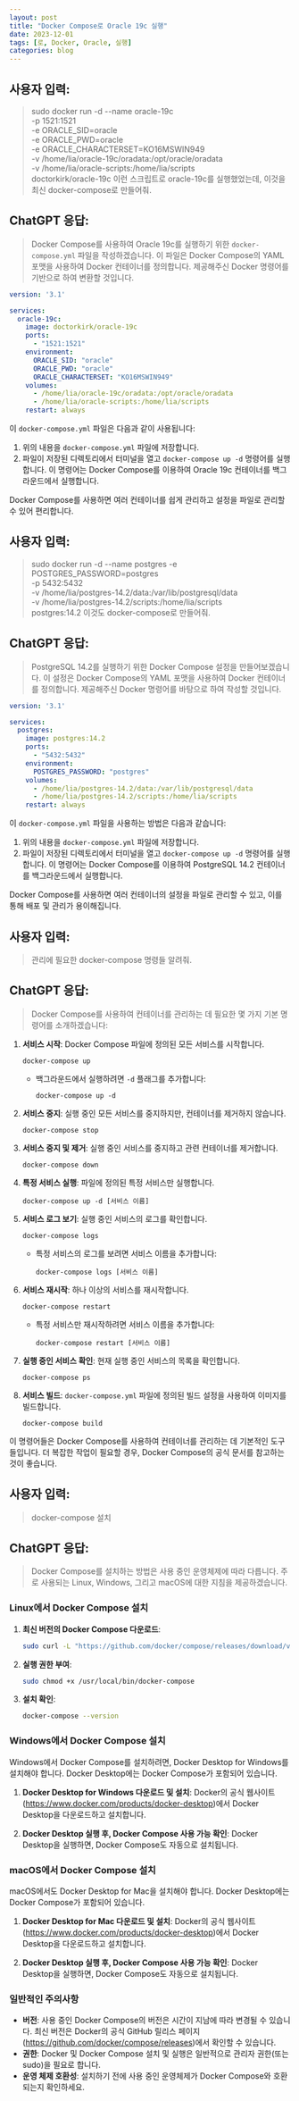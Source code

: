 ```yaml
---
layout: post
title: "Docker Compose로 Oracle 19c 실행"
date: 2023-12-01
tags: [로, Docker, Oracle, 실행]
categories: blog
---
```


## 사용자 입력:
> sudo docker run -d --name oracle-19c \
-p 1521:1521 \
-e ORACLE_SID=oracle \
-e ORACLE_PWD=oracle \
-e ORACLE_CHARACTERSET=KO16MSWIN949 \
-v /home/lia/oracle-19c/oradata:/opt/oracle/oradata \
-v /home/lia/oracle-scripts:/home/lia/scripts \
doctorkirk/oracle-19c  이런 스크립트로 oracle-19c를 실행했었는데, 이것을 최신 docker-compose로 만들어줘.

## ChatGPT 응답:
> Docker Compose를 사용하여 Oracle 19c를 실행하기 위한 `docker-compose.yml` 파일을 작성하겠습니다. 이 파일은 Docker Compose의 YAML 포맷을 사용하여 Docker 컨테이너를 정의합니다. 제공해주신 Docker 명령어를 기반으로 하여 변환할 것입니다.

```yaml
version: '3.1'

services:
  oracle-19c:
    image: doctorkirk/oracle-19c
    ports:
      - "1521:1521"
    environment:
      ORACLE_SID: "oracle"
      ORACLE_PWD: "oracle"
      ORACLE_CHARACTERSET: "KO16MSWIN949"
    volumes:
      - /home/lia/oracle-19c/oradata:/opt/oracle/oradata
      - /home/lia/oracle-scripts:/home/lia/scripts
    restart: always
```

이 `docker-compose.yml` 파일은 다음과 같이 사용됩니다:

1. 위의 내용을 `docker-compose.yml` 파일에 저장합니다.
2. 파일이 저장된 디렉토리에서 터미널을 열고 `docker-compose up -d` 명령어를 실행합니다. 이 명령어는 Docker Compose를 이용하여 Oracle 19c 컨테이너를 백그라운드에서 실행합니다.

Docker Compose를 사용하면 여러 컨테이너를 쉽게 관리하고 설정을 파일로 관리할 수 있어 편리합니다.

## 사용자 입력:
> sudo docker run -d --name postgres -e POSTGRES_PASSWORD=postgres \
-p 5432:5432 \
-v /home/lia/postgres-14.2/data:/var/lib/postgresql/data \
-v /home/lia/postgres-14.2/scripts:/home/lia/scripts \
postgres:14.2   이것도 docker-compose로 만들어줘.

## ChatGPT 응답:
> PostgreSQL 14.2를 실행하기 위한 Docker Compose 설정을 만들어보겠습니다. 이 설정은 Docker Compose의 YAML 포맷을 사용하여 Docker 컨테이너를 정의합니다. 제공해주신 Docker 명령어를 바탕으로 하여 작성할 것입니다.

```yaml
version: '3.1'

services:
  postgres:
    image: postgres:14.2
    ports:
      - "5432:5432"
    environment:
      POSTGRES_PASSWORD: "postgres"
    volumes:
      - /home/lia/postgres-14.2/data:/var/lib/postgresql/data
      - /home/lia/postgres-14.2/scripts:/home/lia/scripts
    restart: always
```

이 `docker-compose.yml` 파일을 사용하는 방법은 다음과 같습니다:

1. 위의 내용을 `docker-compose.yml` 파일에 저장합니다.
2. 파일이 저장된 디렉토리에서 터미널을 열고 `docker-compose up -d` 명령어를 실행합니다. 이 명령어는 Docker Compose를 이용하여 PostgreSQL 14.2 컨테이너를 백그라운드에서 실행합니다.

Docker Compose를 사용하면 여러 컨테이너의 설정을 파일로 관리할 수 있고, 이를 통해 배포 및 관리가 용이해집니다.

## 사용자 입력:
> 관리에 필요한 docker-compose 명령들 알려줘.

## ChatGPT 응답:
> Docker Compose를 사용하여 컨테이너를 관리하는 데 필요한 몇 가지 기본 명령어를 소개하겠습니다:

1. **서비스 시작**: Docker Compose 파일에 정의된 모든 서비스를 시작합니다.
   ```
   docker-compose up
   ```
   - 백그라운드에서 실행하려면 `-d` 플래그를 추가합니다:
     ```
     docker-compose up -d
     ```

2. **서비스 중지**: 실행 중인 모든 서비스를 중지하지만, 컨테이너를 제거하지 않습니다.
   ```
   docker-compose stop
   ```

3. **서비스 중지 및 제거**: 실행 중인 서비스를 중지하고 관련 컨테이너를 제거합니다.
   ```
   docker-compose down
   ```

4. **특정 서비스 실행**: 파일에 정의된 특정 서비스만 실행합니다.
   ```
   docker-compose up -d [서비스 이름]
   ```

5. **서비스 로그 보기**: 실행 중인 서비스의 로그를 확인합니다.
   ```
   docker-compose logs
   ```
   - 특정 서비스의 로그를 보려면 서비스 이름을 추가합니다:
     ```
     docker-compose logs [서비스 이름]
     ```

6. **서비스 재시작**: 하나 이상의 서비스를 재시작합니다.
   ```
   docker-compose restart
   ```
   - 특정 서비스만 재시작하려면 서비스 이름을 추가합니다:
     ```
     docker-compose restart [서비스 이름]
     ```

7. **실행 중인 서비스 확인**: 현재 실행 중인 서비스의 목록을 확인합니다.
   ```
   docker-compose ps
   ```

8. **서비스 빌드**: `docker-compose.yml` 파일에 정의된 빌드 설정을 사용하여 이미지를 빌드합니다.
   ```
   docker-compose build
   ```

이 명령어들은 Docker Compose를 사용하여 컨테이너를 관리하는 데 기본적인 도구들입니다. 더 복잡한 작업이 필요할 경우, Docker Compose의 공식 문서를 참고하는 것이 좋습니다.

## 사용자 입력:
> docker-compose 설치

## ChatGPT 응답:
> Docker Compose를 설치하는 방법은 사용 중인 운영체제에 따라 다릅니다. 주로 사용되는 Linux, Windows, 그리고 macOS에 대한 지침을 제공하겠습니다.

### Linux에서 Docker Compose 설치

1. **최신 버전의 Docker Compose 다운로드**:
   ```bash
   sudo curl -L "https://github.com/docker/compose/releases/download/v2.5.0/docker-compose-$(uname -s)-$(uname -m)" -o /usr/local/bin/docker-compose
   ```

2. **실행 권한 부여**:
   ```bash
   sudo chmod +x /usr/local/bin/docker-compose
   ```

3. **설치 확인**:
   ```bash
   docker-compose --version
   ```

### Windows에서 Docker Compose 설치

Windows에서 Docker Compose를 설치하려면, Docker Desktop for Windows를 설치해야 합니다. Docker Desktop에는 Docker Compose가 포함되어 있습니다.

1. **Docker Desktop for Windows 다운로드 및 설치**:
   Docker의 공식 웹사이트(https://www.docker.com/products/docker-desktop)에서 Docker Desktop을 다운로드하고 설치합니다.

2. **Docker Desktop 실행 후, Docker Compose 사용 가능 확인**:
   Docker Desktop을 실행하면, Docker Compose도 자동으로 설치됩니다.

### macOS에서 Docker Compose 설치

macOS에서도 Docker Desktop for Mac을 설치해야 합니다. Docker Desktop에는 Docker Compose가 포함되어 있습니다.

1. **Docker Desktop for Mac 다운로드 및 설치**:
   Docker의 공식 웹사이트(https://www.docker.com/products/docker-desktop)에서 Docker Desktop을 다운로드하고 설치합니다.

2. **Docker Desktop 실행 후, Docker Compose 사용 가능 확인**:
   Docker Desktop을 실행하면, Docker Compose도 자동으로 설치됩니다.

### 일반적인 주의사항

- **버전**: 사용 중인 Docker Compose의 버전은 시간이 지남에 따라 변경될 수 있습니다. 최신 버전은 Docker의 공식 GitHub 릴리스 페이지(https://github.com/docker/compose/releases)에서 확인할 수 있습니다.
- **권한**: Docker 및 Docker Compose 설치 및 실행은 일반적으로 관리자 권한(또는 sudo)을 필요로 합니다.
- **운영 체제 호환성**: 설치하기 전에 사용 중인 운영체제가 Docker Compose와 호환되는지 확인하세요.

